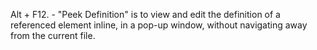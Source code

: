  
 Alt + F12. - "Peek Definition" is to view and edit the definition of a referenced element inline, in a pop-up window, without navigating away from the current file.